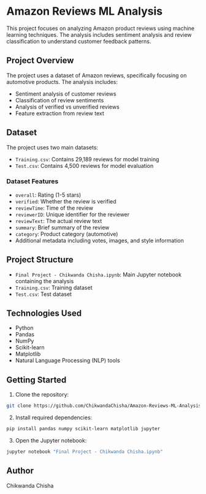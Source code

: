 # Amazon Reviews ML Analysis

This project focuses on analyzing Amazon product reviews using machine learning techniques. The analysis includes sentiment analysis and review classification to understand customer feedback patterns.

## Project Overview

The project uses a dataset of Amazon reviews, specifically focusing on automotive products. The analysis includes:
- Sentiment analysis of customer reviews
- Classification of review sentiments
- Analysis of verified vs unverified reviews
- Feature extraction from review text

## Dataset

The project uses two main datasets:
- `Training.csv`: Contains 29,189 reviews for model training
- `Test.csv`: Contains 4,500 reviews for model evaluation

### Dataset Features
- `overall`: Rating (1-5 stars)
- `verified`: Whether the review is verified
- `reviewTime`: Time of the review
- `reviewerID`: Unique identifier for the reviewer
- `reviewText`: The actual review text
- `summary`: Brief summary of the review
- `category`: Product category (automotive)
- Additional metadata including votes, images, and style information

## Project Structure

- `Final Project - Chikwanda Chisha.ipynb`: Main Jupyter notebook containing the analysis
- `Training.csv`: Training dataset
- `Test.csv`: Test dataset

## Technologies Used

- Python
- Pandas
- NumPy
- Scikit-learn
- Matplotlib
- Natural Language Processing (NLP) tools

## Getting Started

1. Clone the repository:
```bash
git clone https://github.com/ChikwandaChisha/Amazon-Reviews-ML-Analysis.git
```

2. Install required dependencies:
```bash
pip install pandas numpy scikit-learn matplotlib jupyter
```

3. Open the Jupyter notebook:
```bash
jupyter notebook "Final Project - Chikwanda Chisha.ipynb"
```

## Author

Chikwanda Chisha

